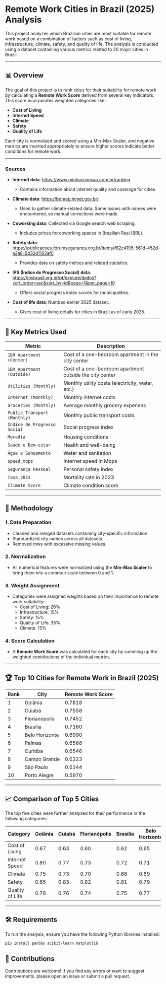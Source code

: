 # Remote Work Cities in Brazil (2025) Analysis

This project analyzes which Brazilian cities are most suitable for remote work based on a combination of factors such as cost of living, infrastructure, climate, safety, and quality of life. The analysis is conducted using a dataset containing various metrics related to 20 major cities in Brazil.

---

## 📊 Overview

The goal of this project is to rank cities for their suitability for remote work by calculating a **Remote Work Score** derived from several key indicators. This score incorporates weighted categories like:
- **Cost of Living**
- **Internet Speed**
- **Climate**
- **Safety**
- **Quality of Life**

Each city is normalized and scored using a Min-Max Scaler, and negative metrics are inverted appropriately to ensure higher scores indicate better conditions for remote work.

---

### Sources

- **Internet data**: [https://www.minhaconexao.com.br/ranking ](https://www.minhaconexao.com.br/ranking )
  - Contains information about internet quality and coverage for cities.

- **Climate data**: [https://bdmep.inmet.gov.br/ ](https://bdmep.inmet.gov.br/ )
  - Used to gather climate-related data. Some issues with names were encountered, so manual corrections were made.

- **Coworking data**: Collected via Google search web scraping.
  - Includes prices for coworking spaces in Brazilian Real (BRL).

- **Safety data**: [https://publicacoes.forumseguranca.org.br/items/f62c4196-561d-452d-a2a8-9d33d1163af0 ](https://publicacoes.forumseguranca.org.br/items/f62c4196-561d-452d-a2a8-9d33d1163af0 )
  - Provides data on safety indices and related statistics.

- **IPS (Índice de Progresso Social) data**: [https://ipsbrasil.org.br/pt/explore/dados?sort_order=asc&sort_by=id&page=1&per_page=10 ](https://ipsbrasil.org.br/pt/explore/dados?sort_order=asc&sort_by=id&page=1&per_page=10 )
  - Offers social progress index scores for municipalities.

- **Cost of life data**: Numbeo earlier 2025 dataset.
  - Gives cost of living details for cities in Brazil as of early 2025.

---

## 🧠 Key Metrics Used

| Metric | Description |
|--------|-------------|
| `1BR Apartment (Center)` | Cost of a one-bedroom apartment in the city center |
| `1BR Apartment (Outside)` | Cost of a one-bedroom apartment outside the city center |
| `Utilities (Monthly)` | Monthly utility costs (electricity, water, etc.) |
| `Internet (Monthly)` | Monthly internet costs |
| `Groceries (Monthly)` | Average monthly grocery expenses |
| `Public Transport (Monthly)` | Monthly public transport costs |
| `Índice de Progresso Social` | Social progress index |
| `Moradia` | Housing conditions |
| `Saúde e Bem-estar` | Health and well-being |
| `Água e Saneamento` | Water and sanitation |
| `speed_mbps` | Internet speed in Mbps |
| `Segurança Pessoal` | Personal safety index |
| `Taxa_2023` | Mortality rate in 2023 |
| `Climate Score` | Climate condition score |

---

## 🔧 Methodology

### 1. Data Preparation
- Cleaned and merged datasets containing city-specific information.
- Standardized city names across all datasets.
- Removed rows with excessive missing values.

### 2. Normalization
- All numerical features were normalized using the **Min-Max Scaler** to bring them into a common scale between 0 and 1.

### 3. Weight Assignment
- Categories were assigned weights based on their importance to remote work suitability:
  - Cost of Living: 20%
  - Infrastructure: 15%
  - Safety: 15%
  - Quality of Life: 35%
  - Climate: 15%

### 4. Score Calculation
- A **Remote Work Score** was calculated for each city by summing up the weighted contributions of the individual metrics.

---

## 🏆 Top 10 Cities for Remote Work in Brazil (2025)

| Rank | City         | Remote Work Score |
|------|--------------|-------------------|
| 1    | Goiânia      | 0.7818            |
| 2    | Cuiabá       | 0.7558            |
| 3    | Florianópolis | 0.7452           |
| 4    | Brasília     | 0.7160            |
| 5    | Belo Horizonte | 0.6990          |
| 6    | Palmas       | 0.6588            |
| 7    | Curitiba     | 0.6546            |
| 8    | Campo Grande | 0.6323            |
| 9    | São Paulo    | 0.6144            |
| 10   | Porto Alegre | 0.5970            |

---

## 📈 Comparison of Top 5 Cities

The top five cities were further analyzed for their performance in the following categories:

| Category              | Goiânia | Cuiabá | Florianópolis | Brasília | Belo Horizonte |
|-----------------------|---------|--------|------------------|----------|----------------|
| Cost of Living        | 0.67    | 0.63   | 0.60             | 0.62     | 0.65           |
| Internet Speed        | 0.80    | 0.77   | 0.73             | 0.72     | 0.71           |
| Climate               | 0.75    | 0.73   | 0.70             | 0.68     | 0.69           |
| Safety                | 0.85    | 0.83   | 0.82             | 0.81     | 0.79           |
| Quality of Life       | 0.78    | 0.76   | 0.74             | 0.75     | 0.77           |

---

## 🛠️ Requirements

To run the analysis, ensure you have the following Python libraries installed:

```bash
pip install pandas scikit-learn matplotlib
```

## 📌 Contributions

Contributions are welcome! If you find any errors or want to suggest improvements, please open an issue or submit a pull request.